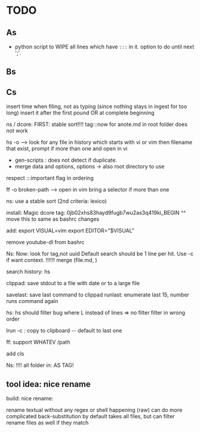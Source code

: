 
# TODO

## As

- python script to WIPE all lines which have `:::` in it. option to do until next ';'. 

## Bs
## Cs

insert time when filing, not as typing (since nothing stays in ingest for too long)
insert it after the first pound OR at complete beginning

ns / dcore: FIRST: stable sort!!!!
tag:::now for anote.md in root folder does not work

hs -o <name>
--> look for any file in history which starts with vi or vim then filename that exist, prompt if more than one and open in vi

- gen-scripts : does not detect if duplicate.
- merge data and options, options -> also root directory to use

respect :::important flag in ordering

ff -o broken-path --> open in vim
bring a selector if more than one

ns:
use a stable sort (2nd criteria: lexico)

install:
    Magic dcore tag: 0jb02xhs83hayd9fugb7wu2as3q419ki_BEGIN
    ^^ move this to same as bashrc changes

add:
export VISUAL=vim
export EDITOR="$VISUAL"

remove youtube-dl from bashrc

Ns:
    Now: look for tag,not uuid
    Default search should be 1 line per hit. Use -c if want context.
    !!!!!! merge (file.md,   <query-that-matches-unique>)

search history: hs

clippad:
    save stdout to a file with date or to a large file

savelast:
    save last command to clippad
runlast:
    enumerate last 15, number runs command again

hs:
    hs <regex> should filter
bug where L instead of lines => no filter
filter in wrong order

lrun -c : copy to clipboard
    -- default to last one

ff:
support WHATEV <space>/path

add cls

Ns:
    !!!! all folder in: AS TAG!


## tool idea: nice rename

build: nice rename:

rename textual without any regex or shell happening (raw)
can do more complicated back-substitution
by default takes all files, but can filter
rename files as well if they match


